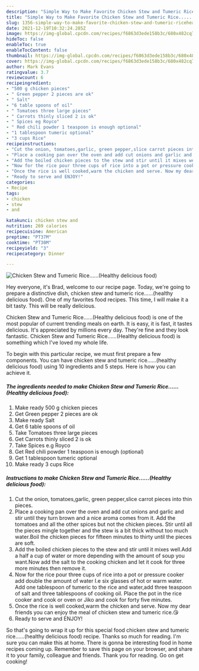 ```yaml
---
description: "Simple Way to Make Favorite Chicken Stew and Tumeric Rice......(Healthy delicious food)"
title: "Simple Way to Make Favorite Chicken Stew and Tumeric Rice......(Healthy delicious food)"
slug: 1356-simple-way-to-make-favorite-chicken-stew-and-tumeric-ricehealthy-delicious-food
date: 2021-12-19T10:32:24.285Z
image: https://img-global.cpcdn.com/recipes/f6863d3ede158b3c/680x482cq70/chicken-stew-and-tumeric-ricehealthy-delicious-food-recipe-main-photo.jpg
hideToc: false
enableToc: true
enableTocContent: false
thumbnail: https://img-global.cpcdn.com/recipes/f6863d3ede158b3c/680x482cq70/chicken-stew-and-tumeric-ricehealthy-delicious-food-recipe-main-photo.jpg
cover: https://img-global.cpcdn.com/recipes/f6863d3ede158b3c/680x482cq70/chicken-stew-and-tumeric-ricehealthy-delicious-food-recipe-main-photo.jpg
author: Mark Evans
ratingvalue: 3.7
reviewcount: 6
recipeingredient:
- "500 g chicken pieces"
- " Green pepper 2 pieces are ok"
- " Salt"
- "6 table spoons of oil"
- " Tomatoes three large pieces"
- " Carrots thinly sliced 2 is ok"
- " Spices eg Royco"
- " Red chili powder 1 teaspoon is enough optional"
- "1 tablespoon tumeric optional"
- "3 cups Rice"
recipeinstructions:
- "Cut the onion, tomatoes,garlic, green pepper,slice carrot pieces into thin pieces."
- "Place a cooking pan over the oven and add cut onions and garlic and stir until they turn brown and a nice aroma comes from it. Add the tomatoes and all the other spices but not the chicken pieces. Stir until all the pieces mingle together and the stew is a bit thick without too much water.Boil the chicken pieces for fifteen minutes to thirty until the pieces are soft."
- "Add the boiled chicken pieces to the stew and stir until it mixes well.Add a half a cup of water or more depending with the amount of soup you want.Now add the salt to the cooking chicken and let it cook for three more minutes then remove it."
- "Now for the rice pour three cups of rice into a pot or pressure cooker add double the amount of water I.e six glasses of hot or warm water. Add one tablespoon of tumeric to the rice and water,add three teaspoon of salt and three tablespoons of cooking oil. Place the pot in the rice cooker and cook or oven or Jiko and cook for forty five minutes."
- "Once the rice is well cooked,warm the chicken and serve. Now my dear friends you can enjoy the meal of chicken stew and tumeric rice.😘"
- "Ready to serve and ENJOY!"
categories:
- Recipe
tags:
- chicken
- stew
- and

katakunci: chicken stew and 
nutrition: 269 calories
recipecuisine: American
preptime: "PT37M"
cooktime: "PT30M"
recipeyield: "3"
recipecategory: Dinner

---
```



![Chicken Stew and Tumeric Rice......(Healthy delicious food)](https://img-global.cpcdn.com/recipes/f6863d3ede158b3c/680x482cq70/chicken-stew-and-tumeric-ricehealthy-delicious-food-recipe-main-photo.jpg)

Hey everyone, it's Brad, welcome to our recipe page. Today, we're going to prepare a distinctive dish, chicken stew and tumeric rice......(healthy delicious food). One of my favorites food recipes. This time, I will make it a bit tasty. This will be really delicious.

Chicken Stew and Tumeric Rice......(Healthy delicious food) is one of the most popular of current trending meals on earth. It is easy, it is fast, it tastes delicious. It's appreciated by millions every day. They're fine and they look fantastic. Chicken Stew and Tumeric Rice......(Healthy delicious food) is something which I've loved my whole life.




To begin with this particular recipe, we must first prepare a few components. You can have chicken stew and tumeric rice......(healthy delicious food) using 10 ingredients and 5 steps. Here is how you can achieve it.

<!--inarticleads1-->

##### The ingredients needed to make Chicken Stew and Tumeric Rice......(Healthy delicious food):

1. Make ready 500 g chicken pieces
1. Get  Green pepper 2 pieces are ok
1. Make ready  Salt
1. Get 6 table spoons of oil
1. Take  Tomatoes three large pieces
1. Get  Carrots thinly sliced 2 is ok
1. Take  Spices e.g Royco
1. Get  Red chili powder 1 teaspoon is enough (optional)
1. Get 1 tablespoon tumeric optional
1. Make ready 3 cups Rice




<!--inarticleads2-->

##### Instructions to make Chicken Stew and Tumeric Rice......(Healthy delicious food):

1. Cut the onion, tomatoes,garlic, green pepper,slice carrot pieces into thin pieces.
1. Place a cooking pan over the oven and add cut onions and garlic and stir until they turn brown and a nice aroma comes from it. Add the tomatoes and all the other spices but not the chicken pieces. Stir until all the pieces mingle together and the stew is a bit thick without too much water.Boil the chicken pieces for fifteen minutes to thirty until the pieces are soft.
1. Add the boiled chicken pieces to the stew and stir until it mixes well.Add a half a cup of water or more depending with the amount of soup you want.Now add the salt to the cooking chicken and let it cook for three more minutes then remove it.
1. Now for the rice pour three cups of rice into a pot or pressure cooker add double the amount of water I.e six glasses of hot or warm water. Add one tablespoon of tumeric to the rice and water,add three teaspoon of salt and three tablespoons of cooking oil. Place the pot in the rice cooker and cook or oven or Jiko and cook for forty five minutes.
1. Once the rice is well cooked,warm the chicken and serve. Now my dear friends you can enjoy the meal of chicken stew and tumeric rice.😘
1. Ready to serve and ENJOY!



So that's going to wrap it up for this special food chicken stew and tumeric rice......(healthy delicious food) recipe. Thanks so much for reading. I'm sure you can make this at home. There is gonna be interesting food in home recipes coming up. Remember to save this page on your browser, and share it to your family, colleague and friends. Thank you for reading. Go on get cooking!
